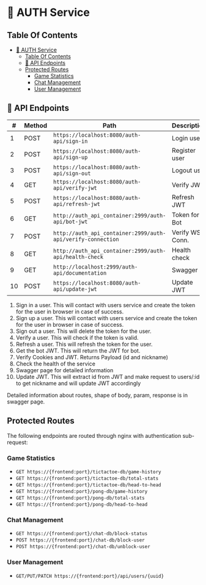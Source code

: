 # 🔐 AUTH Service

## Table Of Contents

- [🔐 AUTH Service](#-auth-service)
  - [Table Of Contents](#table-of-contents)
  - [🔀 API Endpoints](#-api-endpoints)
  - [Protected Routes](#protected-routes)
    - [Game Statistics](#game-statistics)
    - [Chat Management](#chat-management)
    - [User Management](#user-management)

## 🔀 API Endpoints

| #  | Method | Path                                                         | Description     | Microservice     |
| -- | ------ | ------------------------------------------------------------ | --------------- |----------------- |
| 1  | POST   | `https://localhost:8080/auth-api/sign-in`                    | Login user      | Frontend         |
| 2  | POST   | `https://localhost:8080/auth-api/sign-up`                    | Register user   | Frontend         |
| 3  | POST   | `https://localhost:8080/auth-api/sign-out`                   | Logout user     | Frontend         |
| 4  | GET    | `https://localhost:8080/auth-api/verify-jwt`                 | Verify JWT      | Frontend         |
| 5  | POST   | `https://localhost:8080/auth-api/refresh-jwt`                | Refresh JWT     | Frontend         |
| 6  | GET    | `http://auth_api_container:2999/auth-api/bot-jwt`            | Token for Bot   | Ai-Bot, Frontend |
| 7  | POST   | `http://auth_api_container:2999/auth-api/verify-connection`  | Verify WS Conn. | Pong,Chat,Tic,Fr |
| 8  | GET    | `http://auth_api_container:2999/auth-api/health-check`       | Health check    | Monitoring       |
| 9  | GET    | `http://localhost:2999/auth-api/documentation`               | Swagger         | Everyone         |
| 10 | POST   | `https://localhost:8080/auth-api/update-jwt`                 | Update JWT      | Frontend         |

1) Sign in a user. This will contact with users service and create the token for the user in browser in case of success.
2) Sign up a user. This will contact with users service and create the token for the user in browser in case of success.
3) Sign out a user. This will delete the token for the user.
4) Verify a user. This will check if the token is valid.
5) Refresh a user. This will refresh the token for the user.
6) Get the bot JWT. This will return the JWT for bot.
7) Verify Cookies and JWT. Returns Payload (id and nickname)
8) Check the health of the service
9) Swagger page for detailed information
10) Update JWT. This will extract id from JWT and make request to users/:id to get nickname and will update JWT accordingly

Detailed information about routes, shape of body, param, response is in swagger page.

## Protected Routes

The following endpoints are routed through nginx with authentication sub-request:

### Game Statistics

- `GET https://{frontend:port}/tictactoe-db/game-history`
- `GET https://{frontend:port}/tictactoe-db/total-stats`
- `GET https://{frontend:port}/tictactoe-db/head-to-head`
- `GET https://{frontend:port}/pong-db/game-history`
- `GET https://{frontend:port}/pong-db/total-stats`
- `GET https://{frontend:port}/pong-db/head-to-head`

### Chat Management

- `GET https://{frontend:port}/chat-db/block-status`
- `POST https://{frontend:port}/chat-db/block-user`
- `POST https://{frontend:port}/chat-db/unblock-user`

### User Management

- `GET/PUT/PATCH https://{frontend:port}/api/users/{uuid}`
